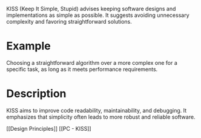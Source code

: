 KISS (Keep It Simple, Stupid) advises keeping software designs and implementations as simple as possible. It suggests avoiding unnecessary complexity and favoring straightforward solutions.

# Example
Choosing a straightforward algorithm over a more complex one for a specific task, as long as it meets performance requirements.

# Description
KISS aims to improve code readability, maintainability, and debugging. It emphasizes that simplicity often leads to more robust and reliable software.

[[Design Principles]]
[[PC - KISS]]
